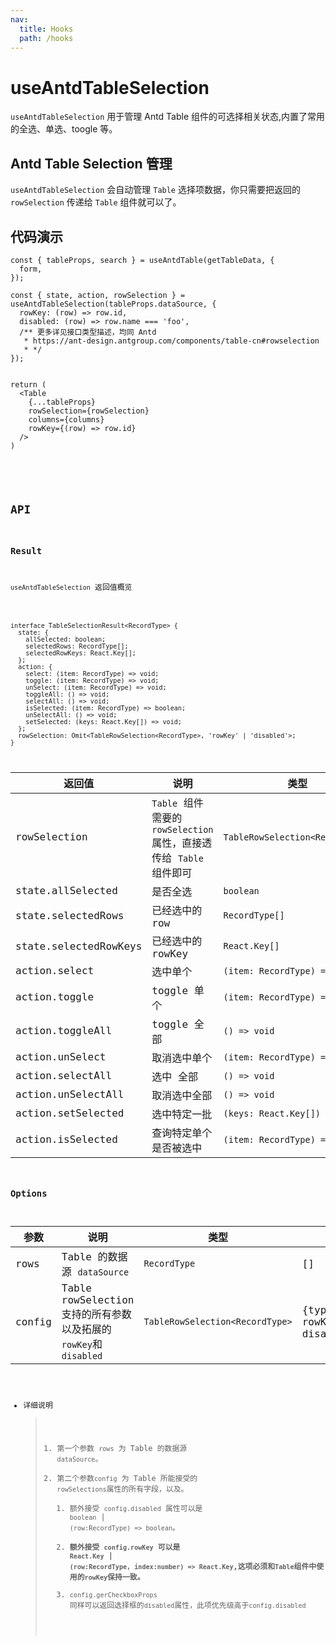 ```yaml
---
nav:
  title: Hooks
  path: /hooks
---
```


# useAntdTableSelection

`useAntdTableSelection` 用于管理 Antd Table 组件的可选择相关状态,内置了常用的全选、单选、toogle 等。

## Antd Table Selection 管理

`useAntdTableSelection` 会自动管理 `Table` 选择项数据，你只需要把返回的 `rowSelection` 传递给 `Table` 组件就可以了。

## 代码演示

```tsx | pure
const { tableProps, search } = useAntdTable(getTableData, {
  form,
});

const { state, action, rowSelection } = useAntdTableSelection(tableProps.dataSource, {
  rowKey: (row) => row.id,
  disabled: (row) => row.name === 'foo',
  /** 更多详见接口类型描述，均同 Antd
   * https://ant-design.antgroup.com/components/table-cn#rowselection
   * */
});


return (
  <Table
    {...tableProps}
    rowSelection={rowSelection}
    columns={columns}
    rowKey={(row) => row.id}
  />
)

```

<br />

<code src="./demo/table.tsx" />

## API

### Result

`useAntdTableSelection` 返回值概览

```tsx | pure

interface TableSelectionResult<RecordType> {
  state: {
    allSelected: boolean;
    selectedRows: RecordType[];
    selectedRowKeys: React.Key[];
  };
  action: {
    select: (item: RecordType) => void;
    toggle: (item: RecordType) => void;
    unSelect: (item: RecordType) => void;
    toggleAll: () => void;
    selectAll: () => void;
    isSelected: (item: RecordType) => boolean;
    unSelectAll: () => void;
    setSelected: (keys: React.Key[]) => void;
  };
  rowSelection: Omit<TableRowSelection<RecordType>, 'rowKey' | 'disabled'>;
}

```

| 返回值                | 说明                                                              | 类型                            |
| --------------------- | ----------------------------------------------------------------- | ------------------------------- |
| rowSelection          | `Table` 组件需要的`rowSelection`属性，直接透传给 `Table` 组件即可 | `TableRowSelection<RecordType>` |
| state.allSelected     | 是否全选                                                          | `boolean`                       |
| state.selectedRows    | 已经选中的 row                                                    | `RecordType[]`                  |
| state.selectedRowKeys | 已经选中的 rowKey                                                 | `React.Key[]`                   |
| action.select         | 选中单个                                                          | `(item: RecordType) => void`    |
| action.toggle         | toggle 单个                                                       | `(item: RecordType) => void`    |
| action.toggleAll      | toggle 全部                                                       | `() => void`                    |
| action.unSelect       | 取消选中单个                                                      | `(item: RecordType) => void`    |
| action.selectAll      | 选中 全部                                                         | `() => void`                    |
| action.unSelectAll    | 取消选中全部                                                      | `() => void`                    |
| action.setSelected    | 选中特定一批                                                      | `(keys: React.Key[]) => void`   |
| action.isSelected     | 查询特定单个是否被选中                                            | `(item: RecordType) => boolean` |

### Options

| 参数   | 说明                                                             | 类型                            | 默认值                                             |
| ------ | ---------------------------------------------------------------- | ------------------------------- | -------------------------------------------------- |
| rows   | Table 的数据源 `dataSource`                                      | `RecordType`                    | []                                                 |
| config | Table rowSelection 支持的所有参数以及拓展的 `rowKey`和`disabled` | `TableRowSelection<RecordType>` | {type:"checkbox", rowKey: "key", disabled: false } |

- 详细说明
  > 1. 第一个参数 `rows` 为 Table 的数据源 `dataSource`。
  > 2. 第二个参数`config` 为 Table 所能接受的 `rowSelections`属性的所有字段，以及。
  >    1. 额外接受 `config.disabled` 属性可以是 `boolean` | `(row:RecordType) => boolean`。
  >    2. **额外接受 `config.rowKey` 可以是 `React.Key` | `(row:RecordType, index:number) => React.Key`,这项必须和`Table`组件中使用的`rowKey`保持一致。**
  >    3. `config.gerCheckboxProps` 同样可以返回选择框的`disabled`属性，此项优先级高于`config.disabled`
